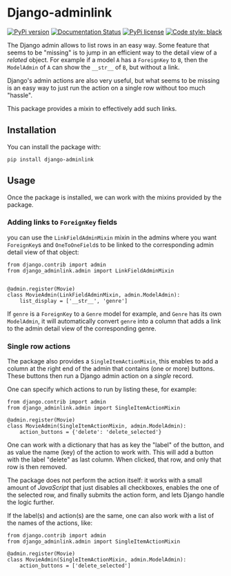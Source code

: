 # Django-adminlink

[![PyPi version](https://badgen.net/pypi/v/django-adminlink/)](https://pypi.python.org/pypi/django-adminlink/)
[![Documentation Status](https://readthedocs.org/projects/django-adminlink/badge/?version=latest)](http://django-adminlink.readthedocs.io/?badge=latest)
[![PyPi license](https://badgen.net/pypi/license/django-adminlink/)](https://pypi.python.org/pypi/django-adminlink/)
[![Code style: black](https://img.shields.io/badge/code%20style-black-000000.svg)](https://github.com/psf/black)

The Django admin allows to list rows in an easy way. Some feature that seems to be "missing" is to jump in an efficient way to the detail view of a *related* object. For example if a model `A` has a `ForeignKey` to `B`, then the `ModelAdmin` of `A` can show the `__str__` of `B`, but without a link.

Django's admin actions are also very useful, but what seems to be missing is an easy way to just run the action on a single row without too much "hassle".

This package provides a mixin to effectively add such links.

## Installation

You can install the package with:

```
pip install django-adminlink
```

## Usage

Once the package is installed, we can work with the mixins provided by the package.

### Adding links to `ForeignKey` fields

you can use the `LinkFieldAdminMixin` mixin in the admins where you want `ForeignKey`s and `OneToOneField`s to be linked to the corresponding admin detail view of that object:

```python3
from django.contrib import admin
from django_adminlink.admin import LinkFieldAdminMixin


@admin.register(Movie)
class MovieAdmin(LinkFieldAdminMixin, admin.ModelAdmin):
    list_display = ['__str__', 'genre']
```

If `genre` is a `ForeignKey` to a `Genre` model for example, and `Genre` has its own `ModelAdmin`, it will automatically convert `genre` into a column that adds a link to the admin detail view of the corresponding genre.

### Single row actions

The package also provides a `SingleItemActionMixin`, this enables to add a column at the right end of the admin that contains (one or more) buttons. These buttons then run a Django admin action on a *single* record.

One can specify which actions to run by listing these, for example:

```python3
from django.contrib import admin
from django_adminlink.admin import SingleItemActionMixin

@admin.register(Movie)
class MovieAdmin(SingleItemActionMixin, admin.ModelAdmin):
    action_buttons = {'delete': 'delete_selected'}
```

One can work with a dictionary that has as key the "label" of the button, and as value the name (key) of the action to work with. This will add a button with the label "delete" as last column. When clicked, that row, and only that row is then removed.

The package does not perform the action itself: it works with a small amount of *JavaScript* that just disables all checkboxes, enables the one of the selected row, and finally submits the action form, and lets Django handle the logic further.

If the label(s) and action(s) are the same, one can also work with a list of the names of the actions, like:

```python3
from django.contrib import admin
from django_adminlink.admin import SingleItemActionMixin

@admin.register(Movie)
class MovieAdmin(SingleItemActionMixin, admin.ModelAdmin):
    action_buttons = ['delete_selected']
```